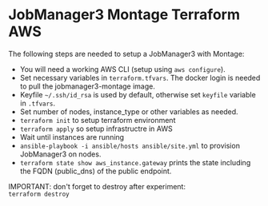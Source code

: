 # JobManager3 Montage Terraform AWS

The following steps are needed to setup a JobManager3 with Montage:

* You will need a working AWS CLI (setup using `aws configure`).
* Set necessary variables in `terraform.tfvars`. The docker login is needed to pull the jobmanager3-montage image.
* Keyfile `~/.ssh/id_rsa` is used by default, otherwise set `keyfile` variable in `.tfvars`.
* Set number of nodes, instance_type or other variables as needed.
* `terraform init` to setup terraform environment
* `terraform apply` so setup infrastructre in AWS
* Wait until instances are running
* `ansible-playbook -i ansible/hosts ansible/site.yml` to provision JobManager3 on nodes.
* `terraform state show aws_instance.gateway` prints the state including the FQDN (public_dns) of the public endpoint.

IMPORTANT: don't forget to destroy after experiment:  
`terraform destroy`